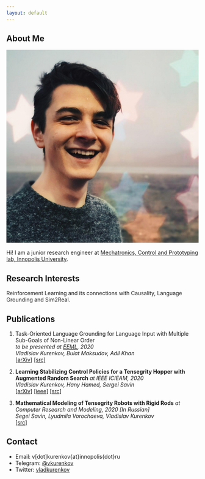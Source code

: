 ```yaml
---
layout: default
---
```


## About Me

<img class="profile-picture" src="avatar.png">

Hi! I am a junior research engineer at [Mechatronics, Control and Prototyping lab, Innopolis University](https://robotics.innopolis.university/en/).

## Research Interests

Reinforcement Learning and its connections with Causality, Language Grounding and Sim2Real.

## Publications
1. Task-Oriented Language Grounding for Language Input with Multiple Sub-Goals of Non-Linear Order  
*to be presented at [EEML](https://www.eeml.eu/), 2020*  
*Vladislav Kurenkov, Bulat Maksudov, Adil Khan*  
[[arXiv](https://arxiv.org/abs/1910.12354)] [[src]](https://github.com/vkurenkov/language-grounding-multigoal)

1. **Learning Stabilizing Control Policies for a Tensegrity Hopper with Augmented Random Search** *at IEEE ICIEAM, 2020*  
*Vladislav Kurenkov, Hany Hamed, Sergei Savin*  
[[arXiv]](https://arxiv.org/abs/2004.02641) [[ieee]](https://ieeexplore.ieee.org/document/9111973/) [[src]](https://github.com/hany606/tensegrity-vertical-stability)

1. **Mathematical Modeling of Tensegrity Robots with Rigid Rods** *at Computer Research and Modeling, 2020* *[In Russian]*   
*Segei Savin, Lyudmila Vorochaeva, Vladislav Kurenkov*  
[[src]](https://github.com/vkurenkov/tensegrity/)

## Contact

* Email: v[dot]kurenkov{at}innopolis{dot}ru
* Telegram: [@vkurenkov](https://t.me/vkurenkov)
* Twitter: [vladkurenkov](twitter.com/vladkurenkov)
